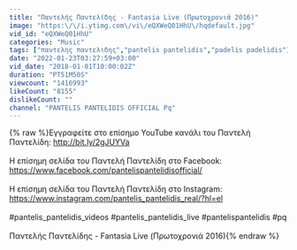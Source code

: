 ```yaml
---
title: "Παντελής Παντελίδης - Fantasia Live (Πρωτοχρονιά 2016)"
image: "https:\/\/i.ytimg.com\/vi\/eQXWeQ01HhU\/hqdefault.jpg"
vid_id: "eQXWeQ01HhU"
categories: "Music"
tags: ["παντελης παντελιδης","pantelis pantelidis","padelis padelidis"]
date: "2022-01-23T03:27:59+03:00"
vid_date: "2018-01-01T10:00:02Z"
duration: "PT51M50S"
viewcount: "1416993"
likeCount: "8155"
dislikeCount: ""
channel: "PANTELIS PANTELIDIS OFFICIAL Pq"
---
```

{% raw %}Εγγραφείτε στο επίσημο YouTube κανάλι του Παντελή Παντελίδη: <a rel="nofollow" target="blank" href="http://bit.ly/2gJUYVa">http://bit.ly/2gJUYVa</a><br /><br />Η επίσημη σελίδα του Παντελή Παντελίδη στο Facebook:<br /><a rel="nofollow" target="blank" href="https://www.facebook.com/pantelispantelidisofficial/">https://www.facebook.com/pantelispantelidisofficial/</a><br /><br />Η επίσημη σελίδα του Παντελή Παντελίδη στο Instagram:<br /><a rel="nofollow" target="blank" href="https://www.instagram.com/pantelis_pantelidis_real/?hl=el">https://www.instagram.com/pantelis_pantelidis_real/?hl=el</a><br /><br />#pantelis_pantelidis_videos #pantelis_pantelidis_live #pantelispantelidis #pq<br /><br />Παντελής Παντελίδης - Fantasia Live (Πρωτοχρονιά 2016){% endraw %}
